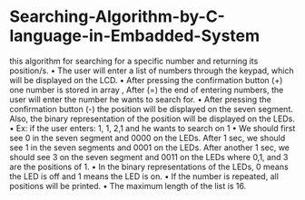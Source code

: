 # Searching-Algorithm-by-C-language-in-Embadded-System
this algorithm for searching for a specific number and
returning its position/s.
• The user will enter a list of numbers through the keypad, which will be
displayed on the LCD.
• After pressing the confirmation button (+) one number is stored in array 
, After (=) the end of entering numbers, the user will enter the number he wants to search for.
• After pressing the confirmation button (-) the position will be displayed
on the seven segment. Also, the binary representation of the position
will be displayed on the LEDs.
• Ex: if the user enters: 1, 1, 2,1 and he wants to search on 1
• We should first see 0 in the seven segment and 0000 on the LEDs. After
1 sec, we should see 1 in the seven segments and 0001 on the LEDs.
After another 1 sec, we should see 3 on the seven segment and 0011
on the LEDs where 0,1, and 3 are the positions of 1.
• In the binary representations of the LEDs, 0 means the LED is off and 1
means the LED is on.
• If the number is repeated, all positions will be printed.
• The maximum length of the list is 16.
